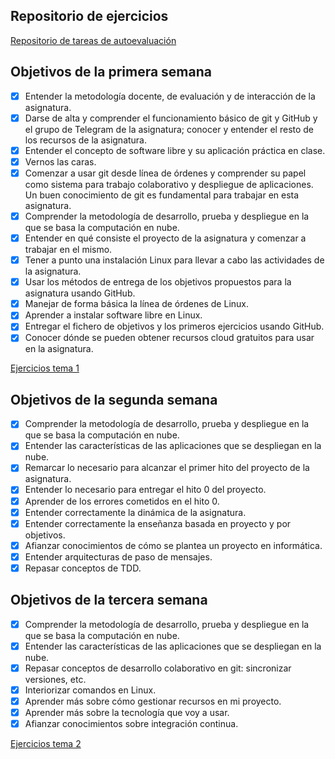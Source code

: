 ## Repositorio de ejercicios

[Repositorio de tareas de autoevaluación](https://github.com/Guillergood/Ejercicios_20-21_CC)

## Objetivos de la primera semana

- [x] Entender la metodología docente, de evaluación y de interacción de la asignatura.
- [x] Darse de alta y comprender el funcionamiento básico de git y GitHub y el grupo de Telegram de la asignatura; conocer y entender el resto de los recursos de la asignatura.
- [x] Entender el concepto de software libre y su aplicación práctica en clase.
- [x] Vernos las caras.
- [x] Comenzar a usar git desde línea de órdenes y comprender su papel como sistema para trabajo colaborativo y despliegue de aplicaciones. Un buen conocimiento de git es fundamental para trabajar en esta asignatura.
- [x] Comprender la metodología de desarrollo, prueba y despliegue en la que se basa la computación en nube.
- [x] Entender en qué consiste el proyecto de la asignatura y comenzar a trabajar en el mismo.
- [x] Tener a punto una instalación Linux para llevar a cabo las actividades de la asignatura.
- [x] Usar los métodos de entrega de los objetivos propuestos para la asignatura usando GitHub.
- [x] Manejar de forma básica la línea de órdenes de Linux.
- [x] Aprender a instalar software libre en Linux.
- [x] Entregar el fichero de objetivos y los primeros ejercicios usando GitHub.
- [x] Conocer dónde se pueden obtener recursos cloud gratuitos para usar en la asignatura.

[Ejercicios tema 1](https://github.com/Guillergood/Ejercicios_20-21_CC/tree/main/Ejercicios%20Tema%201)

## Objetivos de la segunda semana
- [x] Comprender la metodología de desarrollo, prueba y despliegue en la que se basa la computación en nube.
- [x] Entender las características de las aplicaciones que se despliegan en la nube.
- [x] Remarcar lo necesario para alcanzar el primer hito del proyecto de la asignatura.
- [x] Entender lo necesario para entregar el hito 0 del proyecto.
- [x] Aprender de los errores cometidos en el hito 0.
- [x] Entender correctamente la dinámica de la asignatura.
- [x] Entender correctamente la enseñanza basada en proyecto y por objetivos. 
- [x] Afianzar conocimientos de cómo se plantea un proyecto en informática. 
- [x] Entender arquitecturas de paso de mensajes.
- [x] Repasar conceptos de TDD.

## Objetivos de la tercera semana
 - [x] Comprender la metodología de desarrollo, prueba y despliegue en la que se basa la computación en nube.
 - [x] Entender las características de las aplicaciones que se despliegan en la nube.
 - [x] Repasar conceptos de desarrollo colaborativo en git:  sincronizar versiones, etc.
 - [x] Interiorizar comandos en Linux.
 - [x] Aprender más sobre cómo gestionar recursos en mi proyecto.
 - [x] Aprender más sobre la tecnología que voy a usar.
 - [x] Afianzar conocimientos sobre integración continua.

 [Ejercicios tema 2](https://github.com/Guillergood/Ejercicios_20-21_CC/blob/main/Ejercicios%20Tema%202/Ejercicios.md)